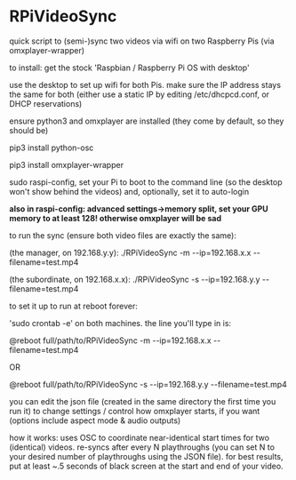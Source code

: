 # RPiVideoSync
quick script to (semi-)sync two videos via wifi on two Raspberry Pis (via omxplayer-wrapper)  

to install: 
get the stock 'Raspbian / Raspberry Pi OS with desktop'

use the desktop to set up wifi for both Pis. make sure the IP address stays the same for both (either use a static IP by editing /etc/dhcpcd.conf, or DHCP reservations)

ensure python3 and omxplayer are installed (they come by default, so they should be)

pip3 install python-osc

pip3 install omxplayer-wrapper

sudo raspi-config, set your Pi to boot to the command line (so the desktop won't show behind the videos) and, optionally, set it to auto-login

**also in raspi-config: advanced settings->memory split, set your GPU memory to at least 128! otherwise omxplayer will be sad**

to run the sync (ensure both video files are exactly the same):

(the manager, on 192.168.y.y): ./RPiVideoSync -m --ip=192.168.x.x --filename=test.mp4

(the subordinate, on 192.168.x.x): ./RPiVideoSync -s --ip=192.168.y.y --filename=test.mp4

to set it up to run at reboot forever:

'sudo crontab -e' on both machines. the line you'll type in is:

@reboot full/path/to/RPiVideoSync -m --ip=192.168.x.x --filename=test.mp4

OR

@reboot full/path/to/RPiVideoSync -s --ip=192.168.y.y --filename=test.mp4

you can edit the json file (created in the same directory the first time you run it) to change settings / control how omxplayer starts, if you want (options include aspect mode & audio outputs)

how it works: uses OSC to coordinate near-identical start times for two (identical) videos. re-syncs after every N playthroughs (you can set N to your desired number of playthroughs using the JSON file). for best results, put at least ~.5 seconds of black screen at the start and end of your video. 
